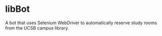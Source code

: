 # libBot

A bot that uses Selenium WebDriver to automatically reserve study rooms from the UCSB campus library.
